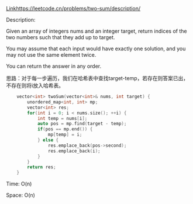 [Link](https://leetcode.cn/problems/two-sum/description/)https://leetcode.cn/problems/two-sum/description/

Description:

Given an array of integers nums and an integer target, return indices of the two numbers such that they add up to target.

You may assume that each input would have exactly one solution, and you may not use the same element twice.

You can return the answer in any order.

思路：对于每一步遍历，我们在哈希表中查找target-temp，若存在则答案已出，不存在则将i放入哈希表。

```c++
    vector<int> twoSum(vector<int>& nums, int target) {
        unordered_map<int, int> mp;
        vector<int> res;
        for(int i = 0; i < nums.size(); ++i) {
            int temp = nums[i];
            auto pos = mp.find(target - temp);
            if(pos == mp.end()) {
                mp[temp] = i;
            } else {
                res.emplace_back(pos->second);
                res.emplace_back(i);
            }
        }
        return res;
    }
```

Time: O(n)

Space: O(n)
